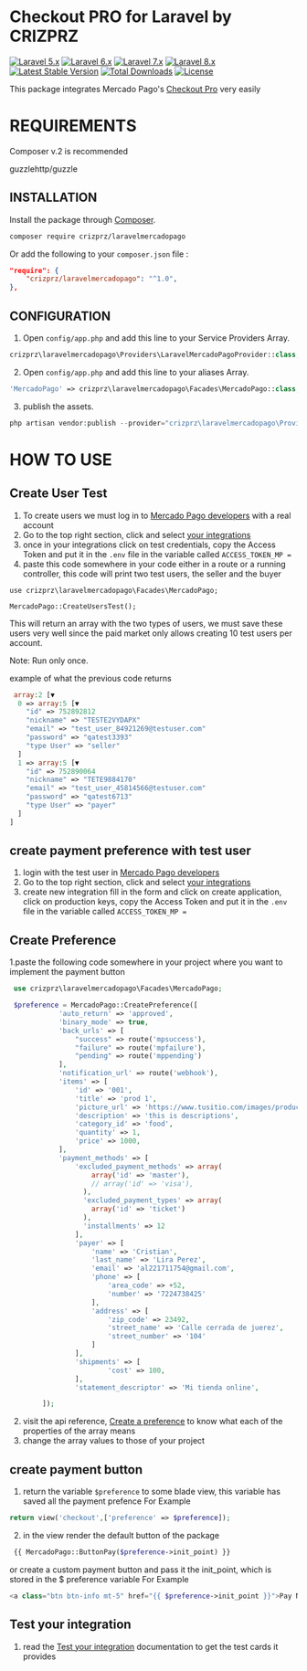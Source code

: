 # Checkout PRO for Laravel by CRIZPRZ

[![Laravel 5.x](https://img.shields.io/badge/Laravel-5.x-orange.svg)](https://laravel.com/docs/5.8)
[![Laravel 6.x](https://img.shields.io/badge/Laravel-6.x-blue.svg)](https://laravel.com/docs/6.x)
[![Laravel 7.x](https://img.shields.io/badge/Laravel-7.x-red.svg)](https://laravel.com/docs/7.x)
[![Laravel 8.x](https://img.shields.io/badge/Laravel-8.x-red.svg)](https://laravel.com)
[![Latest Stable Version](https://poser.pugx.org/crizprz/pwacrizprz/v/stable)](https://packagist.org/packages/crizprz/laravelmercadopago)
[![Total Downloads](https://poser.pugx.org/crizprz/laravelmercadopago/downloads)](https://packagist.org/packages/crizprz/laravelmercadopago)
[![License](https://poser.pugx.org/composer/composer/license)](//https://packagist.org/packages/crizprz/laravelmercadopago)



This package integrates Mercado Pago's [Checkout Pro](https://www.mercadopago.com.mx/developers/es/guides/online-payments/checkout-pro/introduction) very easily

 
REQUIREMENTS
====

Composer v.2 is recommended

guzzlehttp/guzzle


## INSTALLATION

Install the package through [Composer](http://getcomposer.org/).

```bash
composer require crizprz/laravelmercadopago
```
Or add the following to your `composer.json` file :
```json
"require": {
    "crizprz/laravelmercadopago": "^1.0",
},
```

## CONFIGURATION
1. Open `config/app.php` and add this line to your Service Providers Array.
```php
crizprz\laravelmercadopago\Providers\LaravelMercadoPagoProvider::class,
```

2. Open `config/app.php` and add this line to your aliases Array.
```php
'MercadoPago' => crizprz\laravelmercadopago\Facades\MercadoPago::class,
```

3. publish the assets.
```php
php artisan vendor:publish --provider="crizprz\laravelmercadopago\Providers\LaravelMercadoPagoProvider"
```



# HOW TO USE


## Create User Test
1. To create users we must log in to [Mercado Pago developers](https://www.mercadopago.com.mx/developers/es/guides) with a real account 
2. Go to the top right section, click and select [your integrations](https://www.mercadopago.com.mx/developers/panel) 
3. once in your integrations click on test credentials, copy the Access Token and put it in the `.env` file in the variable called `ACCESS_TOKEN_MP =` 
4. paste this code somewhere in your code either in a route or a running controller, this code will print two test users, the seller and the buyer 
  ```
 use crizprz\laravelmercadopago\Facades\MercadoPago;
 
 MercadoPago::CreateUsersTest();
```
This will return an array with the two types of users, we must save these users very well since the paid market only allows creating 10 test users per account.

Note: Run only once. 

example of what the previous code returns 
```php
 array:2 [▼
  0 => array:5 [▼
    "id" => 752892812
    "nickname" => "TESTE2VYDAPX"
    "email" => "test_user_84921269@testuser.com"
    "password" => "qatest3393"
    "type User" => "seller"
  ]
  1 => array:5 [▼
    "id" => 752890064
    "nickname" => "TETE9884170"
    "email" => "test_user_45814566@testuser.com"
    "password" => "qatest6713"
    "type User" => "payer"
  ]
]
```

## create payment preference with test user 
1. login with the test user in [Mercado Pago developers](https://www.mercadopago.com.mx/developers/es/guides)
2. Go to the top right section, click and select [your integrations](https://www.mercadopago.com.mx/developers/panel)
3. create new integration fill in the form and click on create application, click on production keys, copy the Access Token and put it in the `.env` file in the variable called `ACCESS_TOKEN_MP =`

## Create Preference
1.paste the following code somewhere in your project where you want to implement the payment button 
```php
 use crizprz\laravelmercadopago\Facades\MercadoPago;

 $preference = MercadoPago::CreatePreference([
            'auto_return' => 'approved',
            'binary_mode' => true,
            'back_urls' => [
                "success" => route('mpsuccess'),
                "failure" => route('mpfailure'),
                "pending" => route('mppending')
            ],
            'notification_url' => route('webhook'),
            'items' => [
                'id' => '001',
                'title' => 'prod 1',
                'picture_url' => 'https://www.tusitio.com/images/products/prod1.jpg',
                'description' => 'this is descriptions',
                'category_id' => 'food',
                'quantity' => 1,
                'price' => 1000,
            ],
            'payment_methods' => [
                'excluded_payment_methods' => array(
                    array('id' => 'master'),
                    // array('id' => 'visa'),
                  ),
                  'excluded_payment_types' => array(
                    array('id' => 'ticket')
                  ),
                  'installments' => 12
                ],
                'payer' => [
                    'name' => 'Cristian',
                    'last_name' => 'Lira Perez',
                    'email' => 'al221711754@gmail.com',
                    'phone' => [
                        'area_code' => +52,
                        'number' => '7224738425'
                    ],
                    'address' => [
                        'zip_code' => 23492,
                        'street_name' => 'Calle cerrada de juerez',
                        'street_number' => '104'
                    ]
                ],
                'shipments' => [
                        'cost' => 100,
                ],
                'statement_descriptor' => 'Mi tienda online',

        ]);
```
2. visit the api reference, [Create a preference](https://www.mercadopago.com.mx/developers/es/reference/preferences/_checkout_preferences/post) to know what each of the properties of the array means 
3. change the array values to those of your project 

## create payment button 
1. return the variable ```$preference``` to some blade view, this variable has saved all the payment prefence
For Example 
```php 
return view('checkout',['preference' => $preference]);
```
2. in the view render the default button of the package
```php 
 {{ MercadoPago::ButtonPay($preference->init_point) }}
```
or create a custom payment button and pass it the init_point, which is stored in the $ preference variable 
For Example 
```php 
<a class="btn btn-info mt-5" href="{{ $preference->init_point }}">Pay Now</a>
```
## Test your integration 
1. read the [Test your integration](https://www.mercadopago.com.mx/developers/es/guides/online-payments/checkout-pro/test-integration#bookmark_prueba_el_flujo_de_pago) documentation to get the test cards it provides

 
